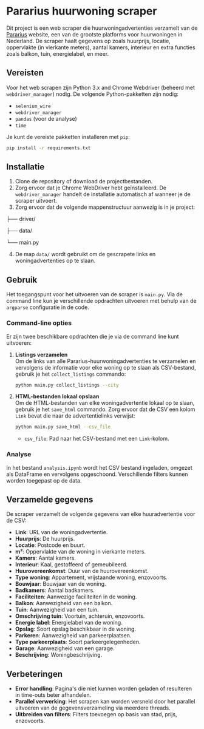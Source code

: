 # Pararius huurwoning scraper

Dit project is een web scraper die huurwoningadvertenties verzamelt van de [Pararius](https://www.pararius.com/apartments/nederland) website, een van de grootste platforms voor huurwoningen in Nederland. De scraper haalt gegevens op zoals huurprijs, locatie, oppervlakte (in vierkante meters), aantal kamers, interieur en extra functies zoals balkon, tuin, energielabel, en meer.

## Vereisten

Voor het web scrapen zijn Python 3.x and Chrome Webdriver (beheerd met `webdriver_manager`) nodig. De volgende Python-pakketten zijn nodig:
- `selenium_wire`
- `webdriver_manager`
- `pandas` (voor de analyse)
- `time`

Je kunt de vereiste pakketten installeren met `pip`:

```bash
pip install -r requirements.txt
```

## Installatie

1. Clone de repository of download de projectbestanden.
2. Zorg ervoor dat je Chrome WebDriver hebt geïnstalleerd. De `webdriver_manager` handelt de installatie automatisch af wanneer je de scraper uitvoert.
3. Zorg ervoor dat de volgende mappenstructuur aanwezig is in je project:

├── driver/

├── data/

└── main.py

4. De map `data/` wordt gebruikt om de gescrapete links en woningadvertenties op te slaan.

## Gebruik

Het toegangspunt voor het uitvoeren van de scraper is `main.py`. Via de command line kun je verschillende opdrachten uitvoeren met behulp van de `argparse` configuratie in de code.

### Command-line opties
Er zijn twee beschikbare opdrachten die je via de command line kunt uitvoeren:

1. **Listings verzamelen**  
   Om de links van alle Pararius-huurwoningadvertenties te verzamelen en vervolgens de informatie voor elke woning op te slaan als CSV-bestand, gebruik je het `collect_listings` commando:

   ```bash
   python main.py collect_listings --city
   ```

2. **HTML-bestanden lokaal opslaan**  
   Om de HTML-bestanden van elke woningadvertentie lokaal op te slaan, gebruik je het `save_html` commando. Zorg ervoor dat de CSV een kolom `Link` bevat die naar de advertentielinks verwijst:

   ```bash
   python main.py save_html --csv_file
   ```

   - `csv_file`: Pad naar het CSV-bestand met een `Link`-kolom.

### Analyse

In het bestand `analysis.ipynb` wordt het CSV bestand ingeladen, omgezet als DataFrame en vervolgens opgeschoond. Verschillende filters kunnen worden toegepast op de data.

## Verzamelde gegevens

De scraper verzamelt de volgende gegevens van elke huuradvertentie voor de CSV:

- **Link**: URL van de woningadvertentie.
- **Huurprijs**: De huurprijs.
- **Locatie**: Postcode en buurt.
- **m²**: Oppervlakte van de woning in vierkante meters.
- **Kamers**: Aantal kamers.
- **Interieur**: Kaal, gestoffeerd of gemeubileerd.
- **Huurovereenkomst**: Duur van de huurovereenkomst.
- **Type woning**: Appartement, vrijstaande woning, enzovoorts.
- **Bouwjaar**: Bouwjaar van de woning.
- **Badkamers**: Aantal badkamers.
- **Faciliteiten**: Aanwezige faciliteiten in de woning.
- **Balkon**: Aanwezigheid van een balkon.
- **Tuin**: Aanwezigheid van een tuin.
- **Omschrijving tuin**: Voortuin, achteruin, enzovoorts.
- **Energie label**: Energielabel van de woning.
- **Opslag**: Soort opslag beschikbaar in de woning.
- **Parkeren**: Aanwezigheid van parkeerplaatsen.
- **Type parkeerplaats**: Soort parkeergelegenheden.
- **Garage**: Aanwezigheid van een garage.
- **Beschrijving**: Woningbeschrijving.

## Verbeteringen

- **Error handling**: Pagina's die niet kunnen worden geladen of resulteren in time-outs beter afhandelen.
- **Parallel verwerking**: Het scrapen kan worden versneld door het parallel uitvoeren van de gegevensverzameling via meerdere threads.
- **Uitbreiden van filters**: Filters toevoegen op basis van stad, prijs, enzovoorts.
